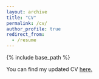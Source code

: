 ```yaml
---
layout: archive
title: "CV"
permalink: /cv/
author_profile: true
redirect_from:
  - /resume
---
```


{% include base_path %}

You can find my updated CV [here.](https://github.com/pabloargote/pabloargote.github.io/raw/master/files/CV.pdf)
